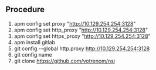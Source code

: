 Procedure
------------

1. apm config set proxy "http://10.129.254.254:3128"
2. apm config set http_proxy "http://10.129.254.254:3128"
3. apm config set https_proxy "http://10.129.254.254:3128"
4. apm install gitlab
5. git config --global http.proxy http://10.129.254.254:3128
5. git config name
6. git clone https://github.com/votrenom/nsi
